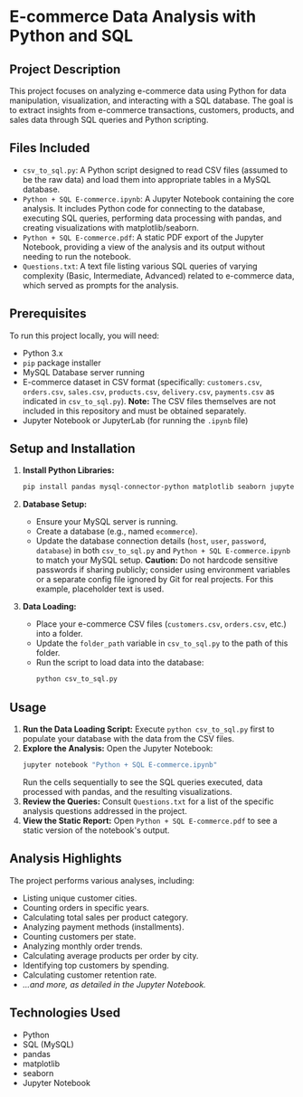 # E-commerce Data Analysis with Python and SQL

## Project Description

This project focuses on analyzing e-commerce data using Python for data manipulation, visualization, and interacting with a SQL database. The goal is to extract insights from e-commerce transactions, customers, products, and sales data through SQL queries and Python scripting.

## Files Included

* `csv_to_sql.py`: A Python script designed to read CSV files (assumed to be the raw data) and load them into appropriate tables in a MySQL database.
* `Python + SQL E-commerce.ipynb`: A Jupyter Notebook containing the core analysis. It includes Python code for connecting to the database, executing SQL queries, performing data processing with pandas, and creating visualizations with matplotlib/seaborn.
* `Python + SQL E-commerce.pdf`: A static PDF export of the Jupyter Notebook, providing a view of the analysis and its output without needing to run the notebook.
* `Questions.txt`: A text file listing various SQL queries of varying complexity (Basic, Intermediate, Advanced) related to e-commerce data, which served as prompts for the analysis.

## Prerequisites

To run this project locally, you will need:

* Python 3.x
* `pip` package installer
* MySQL Database server running
* E-commerce dataset in CSV format (specifically: `customers.csv`, `orders.csv`, `sales.csv`, `products.csv`, `delivery.csv`, `payments.csv` as indicated in `csv_to_sql.py`). **Note:** The CSV files themselves are not included in this repository and must be obtained separately.
* Jupyter Notebook or JupyterLab (for running the `.ipynb` file)

## Setup and Installation
1.  **Install Python Libraries:**
    ```bash
    pip install pandas mysql-connector-python matplotlib seaborn jupyter
    ```

2.  **Database Setup:**
    * Ensure your MySQL server is running.
    * Create a database (e.g., named `ecommerce`).
    * Update the database connection details (`host`, `user`, `password`, `database`) in both `csv_to_sql.py` and `Python + SQL E-commerce.ipynb` to match your MySQL setup. **Caution:** Do not hardcode sensitive passwords if sharing publicly; consider using environment variables or a separate config file ignored by Git for real projects. For this example, placeholder text is used.

3.  **Data Loading:**
    * Place your e-commerce CSV files (`customers.csv`, `orders.csv`, etc.) into a folder.
    * Update the `folder_path` variable in `csv_to_sql.py` to the path of this folder.
    * Run the script to load data into the database:
        ```bash
        python csv_to_sql.py
        ```

## Usage

1.  **Run the Data Loading Script:** Execute `python csv_to_sql.py` first to populate your database with the data from the CSV files.
2.  **Explore the Analysis:** Open the Jupyter Notebook:
    ```bash
    jupyter notebook "Python + SQL E-commerce.ipynb"
    ```
    Run the cells sequentially to see the SQL queries executed, data processed with pandas, and the resulting visualizations.
3.  **Review the Queries:** Consult `Questions.txt` for a list of the specific analysis questions addressed in the project.
4.  **View the Static Report:** Open `Python + SQL E-commerce.pdf` to see a static version of the notebook's output.

## Analysis Highlights

The project performs various analyses, including:

* Listing unique customer cities.
* Counting orders in specific years.
* Calculating total sales per product category.
* Analyzing payment methods (installments).
* Counting customers per state.
* Analyzing monthly order trends.
* Calculating average products per order by city.
* Identifying top customers by spending.
* Calculating customer retention rate.
* *...and more, as detailed in the Jupyter Notebook.*

## Technologies Used

* Python
* SQL (MySQL)
* pandas
* matplotlib
* seaborn
* Jupyter Notebook

